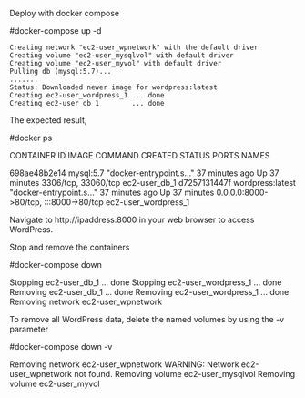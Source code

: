 
Deploy with docker compose

#docker-compose up -d

  ```
  Creating network "ec2-user_wpnetwork" with the default driver
  Creating volume "ec2-user_mysqlvol" with default driver
  Creating volume "ec2-user_myvol" with default driver
  Pulling db (mysql:5.7)...
  .......
  Status: Downloaded newer image for wordpress:latest
  Creating ec2-user_wordpress_1 ... done
  Creating ec2-user_db_1        ... done
  ```
  
  The expected result,
  
#docker ps
  
  CONTAINER ID   IMAGE              COMMAND                  CREATED          STATUS          PORTS                                   NAMES

  698ae48b2e14   mysql:5.7          "docker-entrypoint.s…"   37 minutes ago   Up 37 minutes   3306/tcp, 33060/tcp                     ec2-user_db_1
  d7257131447f   wordpress:latest   "docker-entrypoint.s…"   37 minutes ago   Up 37 minutes   0.0.0.0:8000->80/tcp, :::8000->80/tcp   ec2-user_wordpress_1


Navigate to http://ipaddress:8000 in your web browser to access WordPress.


Stop and remove the containers

#docker-compose down

  Stopping ec2-user_db_1        ... done
  Stopping ec2-user_wordpress_1 ... done
  Removing ec2-user_db_1        ... done
  Removing ec2-user_wordpress_1 ... done
  Removing network ec2-user_wpnetwork

To remove all WordPress data, delete the named volumes by using the -v parameter

#docker-compose down -v

  Removing network ec2-user_wpnetwork
  WARNING: Network ec2-user_wpnetwork not found.
  Removing volume ec2-user_mysqlvol
  Removing volume ec2-user_myvol
